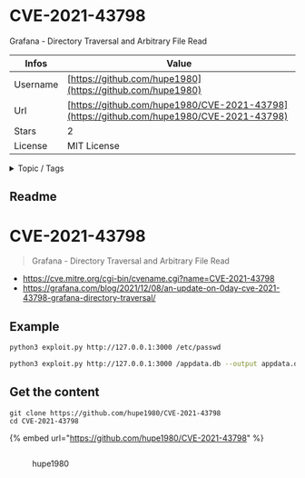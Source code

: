 # CVE-2021-43798

Grafana - Directory Traversal and Arbitrary File Read

| Infos    | Value                                                              |
| -------- | -------------------------------------------------------------------|
| Username | [https://github.com/hupe1980](https://github.com/hupe1980) |
| Url      | [https://github.com/hupe1980/CVE-2021-43798](https://github.com/hupe1980/CVE-2021-43798)                                               |
| Stars    | 2                                                          |
| License  | MIT License                                                        |

<details>

<summary>Topic / Tags</summary>

* cve-2021-43798* grafana

</details>

## Readme

# CVE-2021-43798
> Grafana - Directory Traversal and Arbitrary File Read

- https://cve.mitre.org/cgi-bin/cvename.cgi?name=CVE-2021-43798
- https://grafana.com/blog/2021/12/08/an-update-on-0day-cve-2021-43798-grafana-directory-traversal/

## Example
```bash
python3 exploit.py http://127.0.0.1:3000 /etc/passwd
```
```bash
python3 exploit.py http://127.0.0.1:3000 /appdata.db --output appdata.db 
```



## Get the content

```
git clone https://github.com/hupe1980/CVE-2021-43798
cd CVE-2021-43798
```

{% embed url="https://github.com/hupe1980/CVE-2021-43798" %}

<figure><img src="https://avatars.githubusercontent.com/u/24973437?v=4" alt=""><figcaption><p>hupe1980</p></figcaption></figure>
